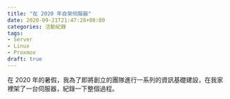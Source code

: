 ```yaml
---
title: "在 2020 年自架伺服器"
date: 2020-09-21T21:47:28+08:00
categories: 活動紀錄
tags:
- Server
- Linux
- Proxmox
draft: true
---
```


在 2020 年的暑假，我為了即將創立的團隊進行一系列的資訊基礎建設，在我家裡架了一台伺服器，紀錄一下整個過程。

